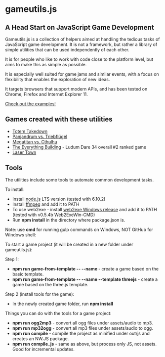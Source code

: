gameutils.js
============

## A Head Start on JavaScript Game Development

Gameutils.js is a collection of helpers aimed at handling the tedious tasks of JavaScript game development.
It is not a framework, but rather a library of simple utilities that can be used independently of each other.

It is for people who like to work with code close to the platform level, but aims to make this as simple as possible.

It is especially well suited for game jams and similar events, with a focus on flexibility that enables the exploration
of new ideas.

It targets browsers that support modern APIs, and has been tested on Chrome, Firefox and Internet Explorer 11.

[Check out the examples!](http://oletus.github.io/gameutils.js/)

## Games created with these utilities

* [Totem Takedown](http://oletus.github.io/totemteardown/)
* [Panjandrum vs. Triebflügel](http://oletus.github.io/codename-x/)
* [Megatitan vs. Cthulhu](http://oletus.github.io/megatitan/)
* [The Everything Building](http://oletus.github.io/elevator/) - Ludum Dare 34 overall #2 ranked game
* [Laser Town](http://oletus.github.io/lasertown/)

## Tools

The utilities include some tools to automate common development tasks.

To install:

* Install [node.js](https://nodejs.org/en/) LTS version (tested with 6.10.2)
* Install [ffmpeg](https://www.ffmpeg.org/) and add it to PATH
* To use web2exe - install [web2exe Windows release](https://github.com/jyapayne/Web2Executable) and add it to PATH (tested with v0.5.4b Web2ExeWin-CMD)
* Run **npm install** in the directory where package.json is.

Note: use **cmd** for running gulp commands on Windows, NOT GitHub for Windows shell:

To start a game project (it will be created in a new folder under gameutils.js):

Step 1:
* **npm run game-from-template -- --name <game name>** - create a game based on the basic template.
* **npm run game-from-template -- --name <game name> --template threejs** - create a game based on the three.js template.

Step 2 (install tools for the game):
* In the newly created game folder, run **npm install**

Things you can do with the tools for a game project:

* **npm run ogg2mp3** - convert all ogg files under assets/audio to mp3.
* **npm run mp32ogg** - convert all mp3 files under assets/audio to ogg.
* **npm run compile** - compile the project as minified under out/js and creates an NW.JS package.
* **npm run compile_js** - same as above, but process only JS, not assets. Good for incremental updates.